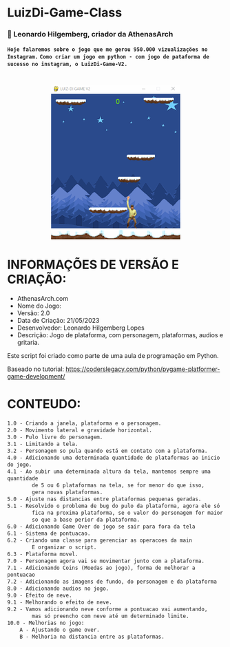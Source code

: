 # LuizDi-Game-Class

### :wolf: Leonardo Hilgemberg, criador da AthenasArch
**`Hoje falaremos sobre o jogo que me gerou 950.000 vizualizações no Instagram.`**
**`Como criar um jogo em python - com jogo de pataforma de sucesso no instagram, o LuizDi-Game-V2.`**

#

<p align="center">
  <img src="https://github.com/AthenasArch/LuizDi-Game-Class/blob/71e2644d568c4d7740da9e8139f3528e9bb8104d/Doc/Gif/LuizDi.gif" alt="LunarLander GIF" width="300" />
</p>

#


# INFORMAÇÕES DE VERSÃO E CRIAÇÃO:
- AthenasArch.com
- Nome do Jogo: <Luiz-Di Game>
- Versão: 2.0
- Data de Criação: 21/05/2023
- Desenvolvedor: Leonardo Hilgemberg Lopes
- Descrição: Jogo de plataforma, com personagem, plataformas, audios e gritaria.

Este script foi criado como parte de uma aula de programação em Python.

Baseado no tutorial: https://coderslegacy.com/python/pygame-platformer-game-development/

# CONTEUDO:
    1.0 - Criando a janela, plataforma e o personagem.
    2.0 - Movimento lateral e gravidade horizontal.
    3.0 - Pulo livre do personagem.
    3.1 - Limitando a tela.
    3.2 - Personagem so pula quando está em contato com a plataforma.
    4.0 - Adicionando uma determinada quantidade de plataformas ao inicio do jogo.
    4.1 - Ao subir uma determinada altura da tela, mantemos sempre uma quantidade 
            de 5 ou 6 plataformas na tela, se for menor do que isso,
            gera novas plataformas.
    5.0 - Ajuste nas distancias entre plataformas pequenas geradas.
    5.1 - Resolvido o problema de bug do pulo da plataforma, agora ele só 
            fica na proxima plataforma, se o valor do personagem for maior 
            so que a base perior da plataforma.
    6.0 - Adicionando Game Over do jogo se sair para fora da tela
    6.1 - Sistema de pontuacao.
    6.2 - Criando uma classe para gerenciar as operacoes da main
            E organizar o script.
    6.3 - Plataforma movel.
    7.0 - Personagem agora vai se movimentar junto com a plataforma.
    7.1 - Adicionando Coins (Moedas ao jogo), forma de melhorar a pontuacao
    7.2 - Adicionando as imagens de fundo, do personagem e da plataforma
    8.0 - Adicionando audios no jogo.
    9.0 - Efeito de neve.
    9.1 - Melhorando o efeito de neve.
    9.2 - Vamos adicionando neve conforme a pontuacao vai aumentando, 
            mas só preencho com neve até um determinado limite.
    10.0 - Melhorias no jogo:
        A - Ajustando o game over.
        B - Melhoria na distancia entre as plataformas.
